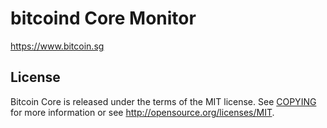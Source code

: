 bitcoind Core Monitor 
=====================================

https://www.bitcoin.sg

License
-------

Bitcoin Core is released under the terms of the MIT license. See [COPYING](COPYING) for more
information or see http://opensource.org/licenses/MIT.



